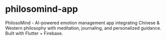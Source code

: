# philosomind-app
PhilosoMind - AI-powered emotion management app integrating Chinese &amp; Western philosophy with meditation, journaling, and personalized guidance. Built with Flutter + Firebase.
